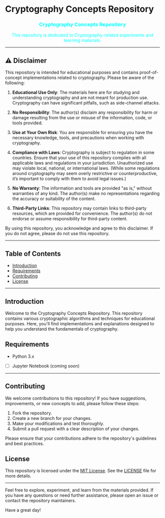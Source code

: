 # Cryptography Concepts Repository

<div align="center">
  <h3 style="color: cyan;">Cryptography Concepts Repository</h3>
  <p style="color: aqua;">This repository is dedicated to Cryptography-related experiments and learning materials.</p>
</div>

---


## ⚠️ Disclaimer

This repository is intended for educational purposes and contains proof-of-concept implementations related to cryptography. Please be aware of the following:

1. **Educational Use Only**: The materials here are for studying and understanding cryptography and are not meant for production use. Cryptography can have significant pitfalls, such as side-channel attacks.

2. **No Responsibility**: The author(s) disclaim any responsibility for harm or damage resulting from the use or misuse of the information, code, or tools provided.

3. **Use at Your Own Risk**: You are responsible for ensuring you have the necessary knowledge, tools, and precautions when working with cryptography.

4. **Compliance with Laws**: Cryptography is subject to regulation in some countries. Ensure that your use of this repository complies with all applicable laws and regulations in your jurisdiction. Unauthorized use may violate local, national, or international laws. (While some regulations around cryptography may seem overly restrictive or counterproductive, it’s important to comply with them to avoid legal issues.)

5. **No Warranty**: The information and tools are provided "as is," without warranties of any kind. The author(s) make no representations regarding the accuracy or suitability of the content.

6. **Third-Party Links**: This repository may contain links to third-party resources, which are provided for convenience. The author(s) do not endorse or assume responsibility for third-party content.

By using this repository, you acknowledge and agree to this disclaimer. If you do not agree, please do not use this repository.

---

## Table of Contents

- [Introduction](#introduction)
- [Requirements](#requirements)
- [Contributing](#contributing)
- [License](#license)

---

## Introduction

Welcome to the Cryptography Concepts Repository. This repository contains various cryptographic algorithms and techniques for educational purposes. Here, you'll find implementations and explanations designed to help you understand the fundamentals of cryptography.

## Requirements

- Python 3.x
- [ ] Jupyter Notebook (coming soon)

---

## Contributing

We welcome contributions to this repository! If you have suggestions, improvements, or new concepts to add, please follow these steps:

1. Fork the repository.
2. Create a new branch for your changes.
3. Make your modifications and test thoroughly.
4. Submit a pull request with a clear description of your changes.

Please ensure that your contributions adhere to the repository's guidelines and best practices.

## License

This repository is licensed under the [MIT License](LICENSE). See the [LICENSE](LICENSE) file for more details.

---

Feel free to explore, experiment, and learn from the materials provided. If you have any questions or need further assistance, please open an issue or contact the repository maintainers.

Have a great day!

